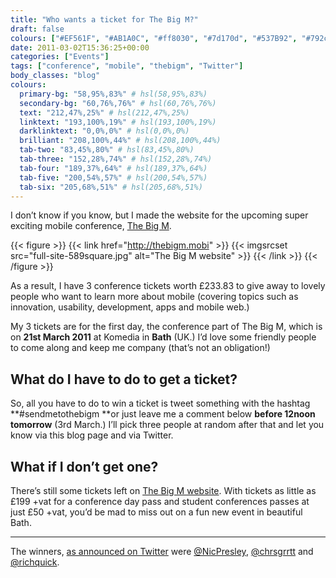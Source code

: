 ```yaml
---
title: "Who wants a ticket for The Big M?"
draft: false
colours: ["#EF561F", "#AB1A0C", "#ff8030", "#7d170d", "#537B92", "#792c11", "#ffffff"]
date: 2011-03-02T15:36:25+00:00
categories: ["Events"]
tags: ["conference", "mobile", "thebigm", "Twitter"]
body_classes: "blog"
colours:
  primary-bg: "58,95%,83%" # hsl(58,95%,83%)
  secondary-bg: "60,76%,76%" # hsl(60,76%,76%)
  text: "212,47%,25%" # hsl(212,47%,25%)
  linktext: "193,100%,19%" # hsl(193,100%,19%)
  darklinktext: "0,0%,0%" # hsl(0,0%,0%)
  brilliant: "208,100%,44%" # hsl(208,100%,44%)
  tab-two: "83,45%,80%" # hsl(83,45%,80%)
  tab-three: "152,28%,74%" # hsl(152,28%,74%)
  tab-four: "189,37%,64%" # hsl(189,37%,64%)
  tab-five: "200,54%,57%" # hsl(200,54%,57%)
  tab-six: "205,68%,51%" # hsl(205,68%,51%)
---
```


I don’t know if you know, but I made the website for the upcoming super exciting mobile conference, [The Big M](http://thebigm.mobi "The Big M website").

{{< figure >}}
  {{< link href="http://thebigm.mobi" >}}
  	{{< imgsrcset src="full-site-589square.jpg" alt="The Big M website" >}}
  {{< /link >}}
{{< /figure >}}

As a result, I have 3 conference tickets worth £233.83 to give away to lovely people who want to learn more about mobile (covering topics such as innovation, usability, development, apps and mobile web.)

My 3 tickets are for the first day, the conference part of The Big M, which is on **21st March 2011** at Komedia in **Bath** (UK.) I’d love some friendly people to come along and keep me company (that’s not an obligation!)

## What do I have to do to get a ticket?

So, all you have to do to win a ticket is tweet something with the hashtag **#sendmetothebigm **or just leave me a comment below **before 12noon tomorrow** (3rd March.) I’ll pick three people at random after that and let you know via this blog page and via Twitter.

## What if I don’t get one?

There’s still some tickets left on [The Big M website](http://thebigm.mobi/#register "Tickets for The Big M"). With tickets as little as £199 +vat for a conference day pass and student conferences passes at just £50 +vat, you’d be mad to miss out on a fun new event in beautiful Bath.

---

The winners, [as announced on Twitter](http://twitter.com/#!/laurakalbag/status/43297547447582721) were [@NicPresley](http://twitter.com/NicPresley), [@chrsgrrtt](http://twitter.com/chrsgrrtt) and [@richquick](http://twitter.com/richquick).
